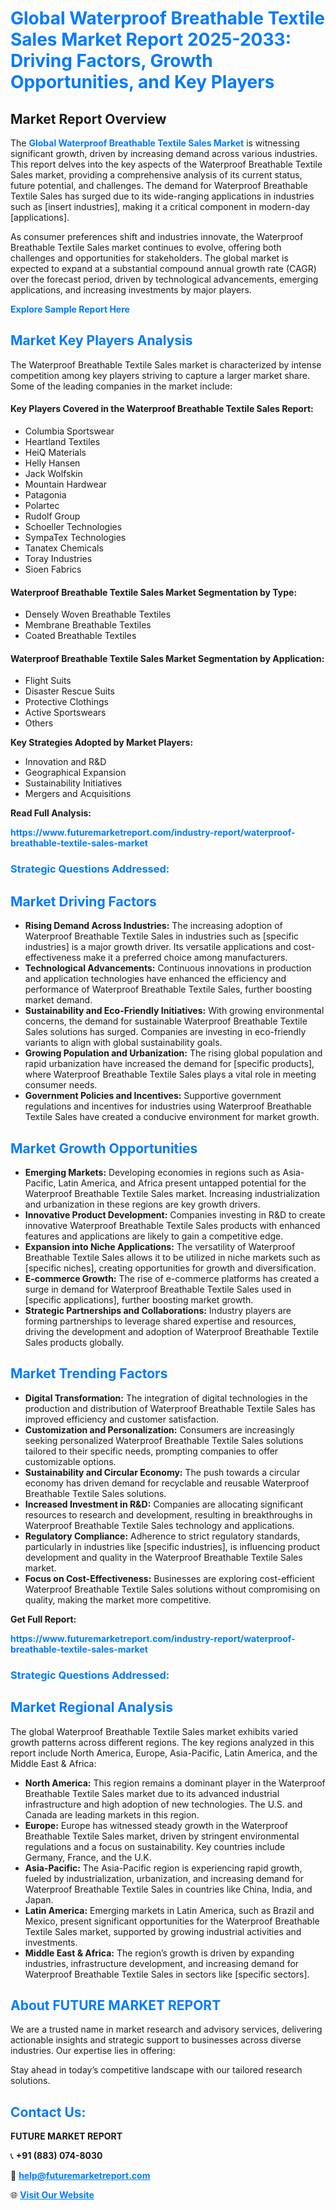 <h1 style="color: #007BFF;">Global Waterproof Breathable Textile Sales Market Report 2025-2033: Driving Factors, Growth Opportunities, and Key Players</h1>

<section id="overview">
<h2>Market Report Overview</h2>
<p>The <a href="https://www.futuremarketreport.com/industry-report/waterproof-breathable-textile-sales-market" style="color: #007BFF; text-decoration: none;"><strong>Global Waterproof Breathable Textile Sales Market</strong></a> is witnessing significant growth, driven by increasing demand across various industries. This report delves into the key aspects of the Waterproof Breathable Textile Sales market, providing a comprehensive analysis of its current status, future potential, and challenges. The demand for Waterproof Breathable Textile Sales has surged due to its wide-ranging applications in industries such as [insert industries], making it a critical component in modern-day [applications].</p>
<p>As consumer preferences shift and industries innovate, the Waterproof Breathable Textile Sales market continues to evolve, offering both challenges and opportunities for stakeholders. The global market is expected to expand at a substantial compound annual growth rate (CAGR) over the forecast period, driven by technological advancements, emerging applications, and increasing investments by major players.</p>
</section>

<section id="overview">
<p><a href="https://www.futuremarketreport.com/request-sample/reportId=109743" style="color: #007BFF; text-decoration: none;"><strong>Explore Sample Report Here</strong></a></p>
</section>

<section id="key-players">
<h2 style="color: #007BFF;">Market Key Players Analysis</h2>
<p>The Waterproof Breathable Textile Sales market is characterized by intense competition among key players striving to capture a larger market share. Some of the leading companies in the market include:</p>
<h4>Key Players Covered in the Waterproof Breathable Textile Sales Report:</h4>
<ul><li>Columbia Sportswear</li><li>Heartland Textiles</li><li>HeiQ Materials</li><li>Helly Hansen</li><li>Jack Wolfskin</li><li>Mountain Hardwear</li><li>Patagonia</li><li>Polartec</li><li>Rudolf Group</li><li>Schoeller Technologies</li><li>SympaTex Technologies</li><li>Tanatex Chemicals</li><li>Toray Industries</li><li>Sioen Fabrics</li></ul>
<h4>Waterproof Breathable Textile Sales Market Segmentation by Type:</h4>
<ul><li>Densely Woven Breathable Textiles</li><li>Membrane Breathable Textiles</li><li>Coated Breathable Textiles</li></ul>

<h4>Waterproof Breathable Textile Sales Market Segmentation by Application:</h4>
<ul><li>Flight Suits</li><li>Disaster Rescue Suits</li><li>Protective Clothings</li><li>Active Sportswears</li><li>Others</li></ul>
<p><strong>Key Strategies Adopted by Market Players:</strong></p>
<ul>
<li>Innovation and R&D</li>
<li>Geographical Expansion</li>
<li>Sustainability Initiatives</li>
<li>Mergers and Acquisitions</li>
</ul>
</section>

<section>
<p><strong>Read Full Analysis: </strong></p><a href="https://www.futuremarketreport.com/industry-report/waterproof-breathable-textile-sales-market" style="color: #007BFF; text-decoration: none;"><strong>https://www.futuremarketreport.com/industry-report/waterproof-breathable-textile-sales-market</strong></a>
<h3 style="color: #007BFF;">Strategic Questions Addressed:</h3>
</section>

<section id="driving-factors">
<h2 style="color: #007BFF;">Market Driving Factors</h2>
<ul>
<li><strong>Rising Demand Across Industries:</strong> The increasing adoption of Waterproof Breathable Textile Sales in industries such as [specific industries] is a major growth driver. Its versatile applications and cost-effectiveness make it a preferred choice among manufacturers.</li>
<li><strong>Technological Advancements:</strong> Continuous innovations in production and application technologies have enhanced the efficiency and performance of Waterproof Breathable Textile Sales, further boosting market demand.</li>
<li><strong>Sustainability and Eco-Friendly Initiatives:</strong> With growing environmental concerns, the demand for sustainable Waterproof Breathable Textile Sales solutions has surged. Companies are investing in eco-friendly variants to align with global sustainability goals.</li>
<li><strong>Growing Population and Urbanization:</strong> The rising global population and rapid urbanization have increased the demand for [specific products], where Waterproof Breathable Textile Sales plays a vital role in meeting consumer needs.</li>
<li><strong>Government Policies and Incentives:</strong> Supportive government regulations and incentives for industries using Waterproof Breathable Textile Sales have created a conducive environment for market growth.</li>
</ul>
</section>

<section id="growth-opportunities">
<h2 style="color: #007BFF;">Market Growth Opportunities</h2>
<ul>
<li><strong>Emerging Markets:</strong> Developing economies in regions such as Asia-Pacific, Latin America, and Africa present untapped potential for the Waterproof Breathable Textile Sales market. Increasing industrialization and urbanization in these regions are key growth drivers.</li>
<li><strong>Innovative Product Development:</strong> Companies investing in R&D to create innovative Waterproof Breathable Textile Sales products with enhanced features and applications are likely to gain a competitive edge.</li>
<li><strong>Expansion into Niche Applications:</strong> The versatility of Waterproof Breathable Textile Sales allows it to be utilized in niche markets such as [specific niches], creating opportunities for growth and diversification.</li>
<li><strong>E-commerce Growth:</strong> The rise of e-commerce platforms has created a surge in demand for Waterproof Breathable Textile Sales used in [specific applications], further boosting market growth.</li>
<li><strong>Strategic Partnerships and Collaborations:</strong> Industry players are forming partnerships to leverage shared expertise and resources, driving the development and adoption of Waterproof Breathable Textile Sales products globally.</li>
</ul>
</section>

<section id="trending-factors">
<h2 style="color: #007BFF;">Market Trending Factors</h2>
<ul>
<li><strong>Digital Transformation:</strong> The integration of digital technologies in the production and distribution of Waterproof Breathable Textile Sales has improved efficiency and customer satisfaction.</li>
<li><strong>Customization and Personalization:</strong> Consumers are increasingly seeking personalized Waterproof Breathable Textile Sales solutions tailored to their specific needs, prompting companies to offer customizable options.</li>
<li><strong>Sustainability and Circular Economy:</strong> The push towards a circular economy has driven demand for recyclable and reusable Waterproof Breathable Textile Sales solutions.</li>
<li><strong>Increased Investment in R&D:</strong> Companies are allocating significant resources to research and development, resulting in breakthroughs in Waterproof Breathable Textile Sales technology and applications.</li>
<li><strong>Regulatory Compliance:</strong> Adherence to strict regulatory standards, particularly in industries like [specific industries], is influencing product development and quality in the Waterproof Breathable Textile Sales market.</li>
<li><strong>Focus on Cost-Effectiveness:</strong> Businesses are exploring cost-efficient Waterproof Breathable Textile Sales solutions without compromising on quality, making the market more competitive.</li>
</ul>
</section>

<section>
<p><strong>Get Full Report: </strong></p><a href="https://www.futuremarketreport.com/industry-report/waterproof-breathable-textile-sales-market" style="color: #007BFF; text-decoration: none;"><strong>https://www.futuremarketreport.com/industry-report/waterproof-breathable-textile-sales-market</strong></a>
<h3 style="color: #007BFF;">Strategic Questions Addressed:</h3>
</section>


<section id="regional-analysis">
<h2 style="color: #007BFF;">Market Regional Analysis</h2>
<p>The global Waterproof Breathable Textile Sales market exhibits varied growth patterns across different regions. The key regions analyzed in this report include North America, Europe, Asia-Pacific, Latin America, and the Middle East & Africa:</p>
<ul>
<li><strong>North America:</strong> This region remains a dominant player in the Waterproof Breathable Textile Sales market due to its advanced industrial infrastructure and high adoption of new technologies. The U.S. and Canada are leading markets in this region.</li>
<li><strong>Europe:</strong> Europe has witnessed steady growth in the Waterproof Breathable Textile Sales market, driven by stringent environmental regulations and a focus on sustainability. Key countries include Germany, France, and the U.K.</li>
<li><strong>Asia-Pacific:</strong> The Asia-Pacific region is experiencing rapid growth, fueled by industrialization, urbanization, and increasing demand for Waterproof Breathable Textile Sales in countries like China, India, and Japan.</li>
<li><strong>Latin America:</strong> Emerging markets in Latin America, such as Brazil and Mexico, present significant opportunities for the Waterproof Breathable Textile Sales market, supported by growing industrial activities and investments.</li>
<li><strong>Middle East & Africa:</strong> The region’s growth is driven by expanding industries, infrastructure development, and increasing demand for Waterproof Breathable Textile Sales in sectors like [specific sectors].</li>
</ul>
</section>

<footer>
<h2 style="color: #007BFF;">About FUTURE MARKET REPORT</h2>
<p>We are a trusted name in market research and advisory services, delivering actionable insights and strategic support to businesses across diverse industries. Our expertise lies in offering:</p>

<p>Stay ahead in today’s competitive landscape with our tailored research solutions.</p>

<h2 style="color: #007BFF;">Contact Us:</h2>
<p><strong>FUTURE MARKET REPORT</strong></p>
<p>📞 <strong>+91 (883) 074-8030</strong></p>
<p>📧 <strong><a href="mailto:help@futuremarketreport.com" style="color: #007BFF;">help@futuremarketreport.com</a></strong></p>
<p>🌐 <strong><a href="https://www.futuremarketreport.com/" style="color: #007BFF;">Visit Our Website</a></strong></p>
</footer>